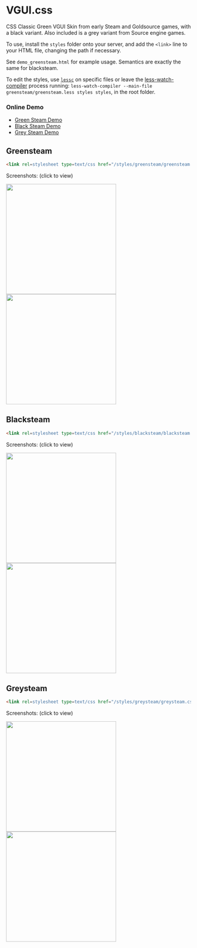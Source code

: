 # VGUI.css

CSS Classic Green VGUI Skin from early Steam and Goldsource games, with a black variant. Also included is a grey variant from Source engine games.

To use, install the `styles` folder onto your server, and add the `<link>` line to your HTML file, changing the path if necessary.

See `demo_greensteam.html` for example usage. Semantics are exactly the same for blacksteam.

To edit the styles, use [`lessc`](http://lesscss.org/usage/) on specific files or leave the [less-watch-compiler](https://www.npmjs.com/package/less-watch-compiler) process running: `less-watch-compiler --main-file greensteam/greensteam.less styles styles`, in the root folder.

### Online Demo

- [Green Steam Demo](https://slambo311.github.io/miscellaneous/demo_greensteam)
- [Black Steam Demo](https://slambo311.github.io/miscellaneous/demo_blacksteam)
- [Grey Steam Demo](https://slambo311.github.io/miscellaneous/demo_greysteam)

## Greensteam
```html
<link rel=stylesheet type=text/css href="/styles/greensteam/greensteam.css">
```
Screenshots: (click to view)

<img src="https://raw.githubusercontent.com/slambo311/miscellaneous/main/screenshots/greensteam1.png" width="300"> <img src="https://raw.githubusercontent.com/slambo311/miscellaneous/main/screenshots/greensteam2.png" width="300">


## Blacksteam
```html
<link rel=stylesheet type=text/css href="/styles/blacksteam/blacksteam.css">
```
Screenshots: (click to view)

<img src="https://raw.githubusercontent.com/slambo311/miscellaneous/main/screenshots/blacksteam1.png" width="300"> <img src="https://raw.githubusercontent.com/slambo311/miscellaneous/main/screenshots/blacksteam2.png" width="300">


## Greysteam
```html
<link rel=stylesheet type=text/css href="/styles/greysteam/greysteam.css">
```
Screenshots: (click to view)

<img src="https://raw.githubusercontent.com/slambo311/miscellaneous/main/screenshots/greysteam1.png" width="300"> <img src="https://raw.githubusercontent.com/slambo311/miscellaneous/main/screenshots/greysteam2.png" width="300">
